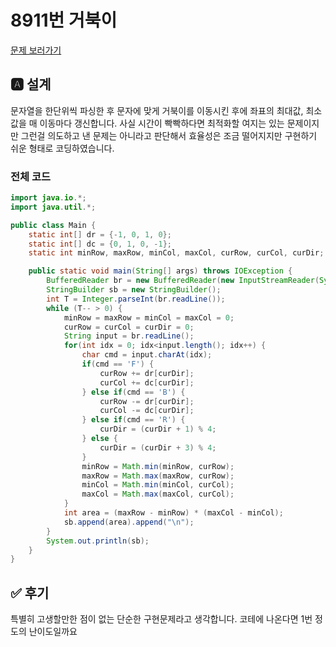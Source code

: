 # 8911번 거북이
[문제 보러가기](https://www.acmicpc.net/problem/8911)

## 🅰 설계
문자열을 한단위씩 파싱한 후 문자에 맞게 거북이를 이동시킨 후에
좌표의 최대값, 최소값을 매 이동마다 갱신합니다.
사실 시간이 빡빡하다면 최적화할 여지는 있는 문제이지만
그런걸 의도하고 낸 문제는 아니라고 판단해서 효율성은 조금 떨어지지만
구현하기 쉬운 형태로 코딩하였습니다.

### 전체 코드
```java
import java.io.*;
import java.util.*;

public class Main {
    static int[] dr = {-1, 0, 1, 0};
    static int[] dc = {0, 1, 0, -1};
    static int minRow, maxRow, minCol, maxCol, curRow, curCol, curDir;

    public static void main(String[] args) throws IOException {
        BufferedReader br = new BufferedReader(new InputStreamReader(System.in));
        StringBuilder sb = new StringBuilder();
        int T = Integer.parseInt(br.readLine());
        while (T-- > 0) {
            minRow = maxRow = minCol = maxCol = 0;
            curRow = curCol = curDir = 0;
            String input = br.readLine();
            for(int idx = 0; idx<input.length(); idx++) {
                char cmd = input.charAt(idx);
                if(cmd == 'F') {
                    curRow += dr[curDir];
                    curCol += dc[curDir];
                } else if(cmd == 'B') {
                    curRow -= dr[curDir];
                    curCol -= dc[curDir];
                } else if(cmd == 'R') {
                    curDir = (curDir + 1) % 4;
                } else {
                    curDir = (curDir + 3) % 4;
                }
                minRow = Math.min(minRow, curRow);
                maxRow = Math.max(maxRow, curRow);
                minCol = Math.min(minCol, curCol);
                maxCol = Math.max(maxCol, curCol);
            }
            int area = (maxRow - minRow) * (maxCol - minCol);
            sb.append(area).append("\n");
        }
        System.out.println(sb);
    }
}
```

## ✅ 후기
특별히 고생할만한 점이 없는 단순한 구현문제라고 생각합니다.
코테에 나온다면 1번 정도의 난이도일까요